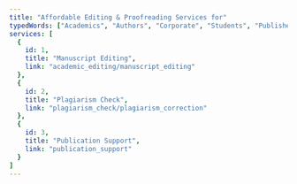 ```yaml
---
title: "Affordable Editing & Proofreading Services for"
typedWords: ["Academics", "Authors", "Corporate", "Students", "Publishers"]
services: [
  {
    id: 1,
    title: "Manuscript Editing",
    link: "academic_editing/manuscript_editing"
  },
  {
    id: 2,
    title: "Plagiarism Check",
    link: "plagiarism_check/plagiarism_correction"
  },
  {
    id: 3,
    title: "Publication Support",
    link: "publication_support"
  }
]
---
```

